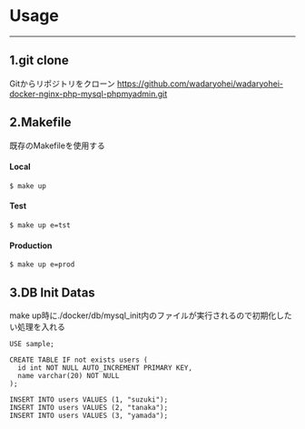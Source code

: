 # Usage

---

## 1.git clone
Gitからリポジトリをクローン
https://github.com/wadaryohei/wadaryohei-docker-nginx-php-mysql-phpmyadmin.git


## 2.Makefile
既存のMakefileを使用する

#### Local
```$ make up```

#### Test
```$ make up e=tst```

#### Production
```$ make up e=prod```


## 3.DB Init Datas
make up時に./docker/db/mysql_init内のファイルが実行されるので初期化したい処理を入れる

```
USE sample;

CREATE TABLE IF not exists users (
  id int NOT NULL AUTO_INCREMENT PRIMARY KEY,
  name varchar(20) NOT NULL
);

INSERT INTO users VALUES (1, "suzuki");
INSERT INTO users VALUES (2, "tanaka");
INSERT INTO users VALUES (3, "yamada");
```
